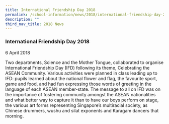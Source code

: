 ```yaml
---
title: International Friendship Day 2018
permalink: /school-information/news/2018/international-friendship-day-2018/
description: ""
third_nav_title: 2018 News
---
```



### **International Friendship Day 2018**
6 April 2018

Two departments, Science and the Mother Tongue, collaborated to organise International Friendship Day (IFD) following its theme, Celebrating the ASEAN Community. Various activities were planned in class leading up to IFD: pupils learned about the national flower and flag, the favourite sport, game and food, and had fun expressing those words of greeting in the language of each ASEAN member-state. The message to all on IFD was on the importance of fostering community amongst the ASEAN nationalities and what better way to capture it than to have our boys perform on stage, the various art forms representing Singapore’s multiracial society, as Chinese drummers, wushu and silat exponents and Karagam dancers that morning.